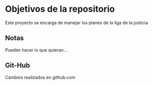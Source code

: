 # Objetivos de la repositorio

Este proyecto se encarga de manejar los planes de la liga de la justicia


## Notas
Pueden hacer lo que quieran...

## Git-Hub
Cambios realizados en github.com
